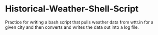 # Historical-Weather-Shell-Script
Practice for writing a bash script that pulls weather data from wttr.in for a given city and then converts and writes the data out into a log file.
